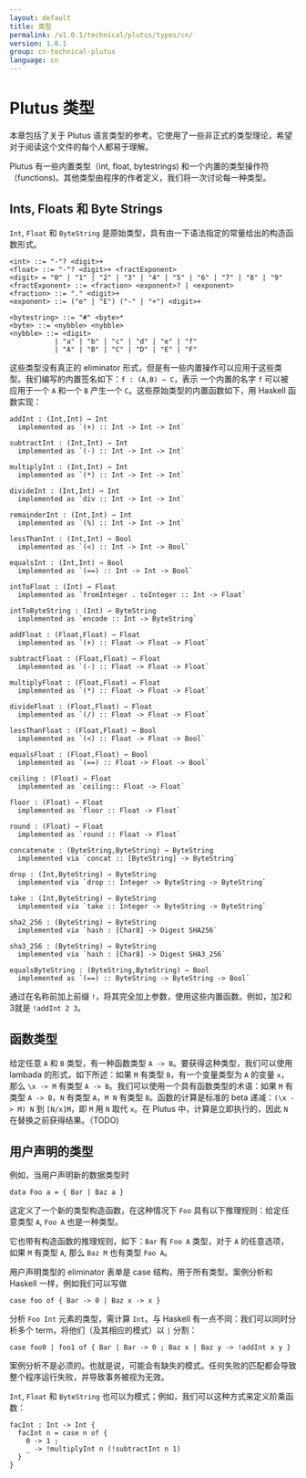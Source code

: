 ```yaml
---
layout: default
title: 类型
permalink: /v1.0.1/technical/plutus/types/cn/
version: 1.0.1
group: cn-technical-plutus
language: cn
---
```

<!-- Reviewed at 25dc86c0fd9741b2f1c59d3a594c48844bbc73f5 -->

# Plutus 类型

本章包括了关于 Plutus 语言类型的参考。它使用了一些非正式的类型理论，希望对于阅读这个文件的每个人都易于理解。

Plutus 有一些内置类型（int, float, bytestrings) 和一个内置的类型操作符（functions)。其他类型由程序的作者定义，我们将一次讨论每一种类型。


## Ints, Floats 和 Byte Strings

`Int`, `Float` 和 `ByteString` 是原始类型，具有由一下语法指定的常量给出的构造函数形式。


    <int> ::= "-"? <digit>+
    <float> ::= "-"? <digit>+ <fractExponent>
    <digit> = "0" | "1" | "2" | "3" | "4" | "5" | "6" | "7" | "8" | "9"
    <fractExponent> ::= <fraction> <exponent>? | <exponent>
    <fraction> ::= "." <digit>+
    <exponent> ::= ("e" | "E") ("-" | "+") <digit>+

    <bytestring> ::= "#" <byte>*
    <byte> ::= <nybble> <nybble>
    <nybble> ::= <digit>
               | "a" | "b" | "c" | "d" | "e" | "f"
               | "A" | "B" | "C" | "D" | "E" | "F"

这些类型没有真正的 eliminator 形式，但是有一些内置操作可以应用于这些类型。我们编写的内置签名如下：`f : (A,B) ⇀ C`，表示 一个内置的名字 `f` 可以被应用于一个 `A` 和一个 `B` 产生一个 `C`。这些原始类型的内置函数如下，用 Haskell 函数实现：

    addInt : (Int,Int) ⇀ Int
      implemented as `(+) :: Int -> Int -> Int`

    subtractInt : (Int,Int) ⇀ Int
      implemented as `(-) :: Int -> Int -> Int`

    multiplyInt : (Int,Int) ⇀ Int
      implemented as `(*) :: Int -> Int -> Int`

    divideInt : (Int,Int) ⇀ Int
      implemented as `div :: Int -> Int -> Int`

    remainderInt : (Int,Int) ⇀ Int
      implemented as `(%) :: Int -> Int -> Int`

    lessThanInt : (Int,Int) ⇀ Bool
      implemented as `(<) :: Int -> Int -> Bool`

    equalsInt : (Int,Int) ⇀ Bool
      implemented as `(==) :: Int -> Int -> Bool`

    intToFloat : (Int) ⇀ Float
      implemented as `fromInteger . toInteger :: Int -> Float`

    intToByteString : (Int) ⇀ ByteString
      implemented as `encode :: Int -> ByteString`

    addFloat : (Float,Float) ⇀ Float
      implemented as `(+) :: Float -> Float -> Float`

    subtractFloat : (Float,Float) ⇀ Float
      implemented as `(-) :: Float -> Float -> Float`

    multiplyFloat : (Float,Float) ⇀ Float
      implemented as `(*) :: Float -> Float -> Float`

    divideFloat : (Float,Float) ⇀ Float
      implemented as `(/) :: Float -> Float -> Float`

    lessThanFloat : (Float,Float) ⇀ Bool
      implemented as `(<) :: Float -> Float -> Bool`

    equalsFloat : (Float,Float) ⇀ Bool
      implemented as `(==) :: Float -> Float -> Bool`

    ceiling : (Float) ⇀ Float
      implemented as `ceiling:: Float -> Float`

    floor : (Float) ⇀ Float
      implemented as `floor :: Float -> Float`

    round : (Float) ⇀ Float
      implemented as `round :: Float -> Float`

    concatenate : (ByteString,ByteString) ⇀ ByteString
      implemented via `concat :: [ByteString] -> ByteString`

    drop : (Int,ByteString) ⇀ ByteString
      implemented via `drop :: Integer -> ByteString -> ByteString`

    take : (Int,ByteString) ⇀ ByteString
      implemented via `take :: Integer -> ByteString -> ByteString`

    sha2_256 : (ByteString) ⇀ ByteString
      implemented via `hash : [Char8] -> Digest SHA256`

    sha3_256 : (ByteString) ⇀ ByteString
      implemented via `hash : [Char8] -> Digest SHA3_256`

    equalsByteString : (ByteString,ByteString) ⇀ Bool
      implemented as `(==) :: ByteString -> ByteString -> Bool`

通过在名称前加上前缀 `!`，将其完全加上参数，使用这些内置函数。例如，加2和3就是 `!addInt 2 3`。

## 函数类型

给定任意 `A` 和 `B` 类型，有一种函数类型 `A -> B`。要获得这种类型，我们可以使用 lambada 的形式，如下所述：如果 `M` 有类型 `B`，有一个变量类型为 `A` 的变量 `x`，那么 `\x -> M` 有类型 `A -> B`。我们可以使用一个具有函数类型的术语：如果 `M` 有类型 `A -> B`，`N` 有类型 `A`，`M N` 有类型 `B`。函数的计算是标准的 beta 递减：`(\x -> M) N` 到 `[N/x]M`，即 `M` 用 `N` 取代 `x`。在 Plutus 中，计算是立即执行的，因此 `N` 在替换之前获得结果。（TODO)

## 用户声明的类型

例如，当用户声明新的数据类型时

    data Foo a = { Bar | Baz a }

这定义了一个新的类型构造函数，在这种情况下 `Foo` 具有以下推理规则：给定任意类型 `A`, `Foo A` 也是一种类型。

它也带有构造函数的推理规则，如下：`Bar` 有 `Foo A` 类型，对于 `A` 的任意选项，如果 `M` 有类型 `A`, 那么 `Baz M` 也有类型 `Foo A`。

用户声明类型的 eliminator 表单是 case 结构，用于所有类型。案例分析和 Haskell 一样，例如我们可以写做

    case foo of { Bar -> 0 | Baz x -> x }

分析 `Foo Int` 元素的类型，需计算 `Int`。与 Haskell 有一点不同：我们可以同时分析多个 term，将他们（及其相应的模式）以 `|` 分割：

    case foo0 | foo1 of { Bar | Bar -> 0 ; Baz x | Baz y -> !addInt x y }

案例分析不是必须的。也就是说，可能会有缺失的模式。任何失败的匹配都会导致整个程序运行失败，并导致事务被视为无效。

`Int`, `Float` 和 `ByteString` 也可以为模式；例如，我们可以这种方式来定义阶乘函数：


    facInt : Int -> Int {
      facInt n = case n of {
        0 -> 1 ;
        _ -> !multiplyInt n (!subtractInt n 1)
      }
    }
